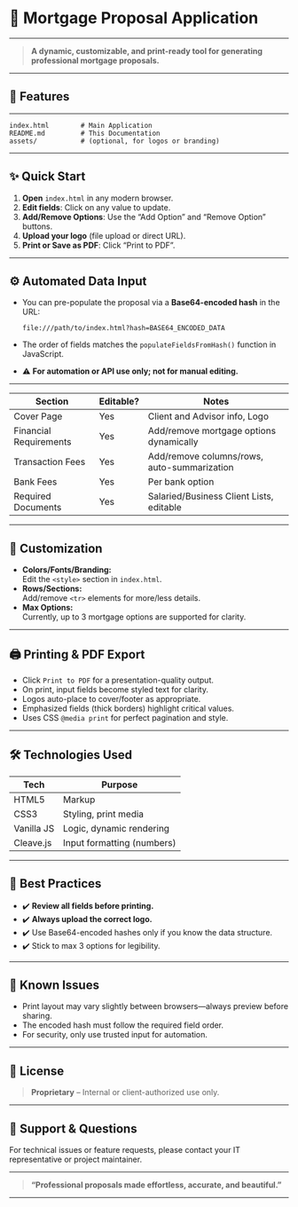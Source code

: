 # 🏦 Mortgage Proposal Application

&#x20;  &#x20;

---

> **A dynamic, customizable, and print-ready tool for generating professional mortgage proposals.**

---

## 🚀 Features


---

```plaintext
index.html        # Main Application
README.md         # This Documentation
assets/           # (optional, for logos or branding)
```

---

## ✨ Quick Start

1. **Open** `index.html` in any modern browser.
2. **Edit fields**: Click on any value to update.
3. **Add/Remove Options**: Use the “Add Option” and “Remove Option” buttons.
4. **Upload your logo** (file upload or direct URL).
5. **Print or Save as PDF**: Click “Print to PDF”.

---

## ⚙️ Automated Data Input

- You can pre-populate the proposal via a **Base64-encoded hash** in the URL:

  ```text
  file:///path/to/index.html?hash=BASE64_ENCODED_DATA
  ```

- The order of fields matches the `populateFieldsFromHash()` function in JavaScript.

- ⚠️ **For automation or API use only; not for manual editing.**

---

| Section                | Editable? | Notes                                       |
| ---------------------- | --------- | ------------------------------------------- |
| Cover Page             | Yes       | Client and Advisor info, Logo               |
| Financial Requirements | Yes       | Add/remove mortgage options dynamically     |
| Transaction Fees       | Yes       | Add/remove columns/rows, auto-summarization |
| Bank Fees              | Yes       | Per bank option                             |
| Required Documents     | Yes       | Salaried/Business Client Lists, editable    |

---

## 🎨 Customization

- **Colors/Fonts/Branding:**\
  Edit the `<style>` section in `index.html`.
- **Rows/Sections:**\
  Add/remove `<tr>` elements for more/less details.
- **Max Options:**\
  Currently, up to 3 mortgage options are supported for clarity.

---

## 🖨️ Printing & PDF Export

- Click `Print to PDF` for a presentation-quality output.
- On print, input fields become styled text for clarity.
- Logos auto-place to cover/footer as appropriate.
- Emphasized fields (thick borders) highlight critical values.
- Uses CSS `@media print` for perfect pagination and style.

---

## 🛠️ Technologies Used

| Tech       | Purpose                    |
| ---------- | -------------------------- |
| HTML5      | Markup                     |
| CSS3       | Styling, print media       |
| Vanilla JS | Logic, dynamic rendering   |
| Cleave.js  | Input formatting (numbers) |

---

## 📌 Best Practices

- ✔️ **Review all fields before printing.**
- ✔️ **Always upload the correct logo.**
- ✔️ Use Base64-encoded hashes only if you know the data structure.
- ✔️ Stick to max 3 options for legibility.

---

## 🐞 Known Issues

- Print layout may vary slightly between browsers—always preview before sharing.
- The encoded hash must follow the required field order.
- For security, only use trusted input for automation.

---

## 📝 License

> **Proprietary** – Internal or client-authorized use only.

---

## 💬 Support & Questions

For technical issues or feature requests, please contact your IT representative or project maintainer.

---

> **“Professional proposals made effortless, accurate, and beautiful.”**

---

